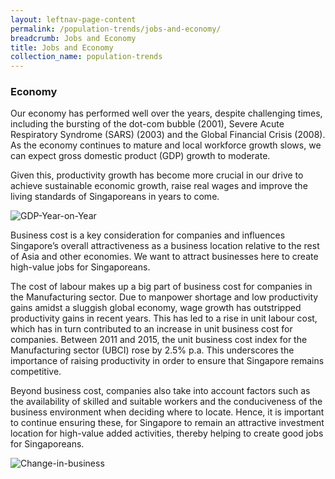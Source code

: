 ```yaml
---
layout: leftnav-page-content
permalink: /population-trends/jobs-and-economy/
breadcrumb: Jobs and Economy
title: Jobs and Economy
collection_name: population-trends
---
```


### **Economy**

Our economy has performed well over the years, despite challenging times, including the bursting of the dot-com bubble (2001), Severe Acute Respiratory Syndrome (SARS) (2003) and the Global Financial Crisis (2008). As the economy continues to mature and local workforce growth slows, we can expect gross domestic product (GDP) growth to moderate.  

Given this, productivity growth has become more crucial in our drive to achieve sustainable economic growth, raise real wages and improve the living standards of Singaporeans in years to come.

![GDP-Year-on-Year](https://github.com/isomerpages/isomerpages-stratgroup/raw/master/images/population-trends/Screenshot%202019-01-07%20at%2012.07.43%20PM.png)

Business cost is a key consideration for companies and influences Singapore’s overall attractiveness as a business location relative to the rest of Asia and other economies. We want to attract businesses here to create high-value jobs for Singaporeans.

The cost of labour makes up a big part of business cost for companies in the Manufacturing sector. Due to manpower shortage and low productivity gains amidst a sluggish global economy, wage growth has outstripped productivity gains in recent years. This has led to a rise in unit labour cost, which has in turn contributed to an increase in unit business cost for companies. Between 2011 and 2015, the unit business cost index for the Manufacturing sector (UBCI) rose by 2.5% p.a. This underscores the importance of raising productivity in order to ensure that Singapore remains competitive.

Beyond business cost, companies also take into account factors such as the availability of skilled and suitable workers and the conduciveness of the business environment when deciding where to locate. Hence, it is important to continue ensuring these, for Singapore to remain an attractive investment location for high-value added activities, thereby helping to create good jobs for Singaporeans.

![Change-in-business](https://github.com/isomerpages/isomerpages-stratgroup/raw/master/images/population-trends/Screenshot%202019-01-07%20at%2012.21.58%20PM.png)

